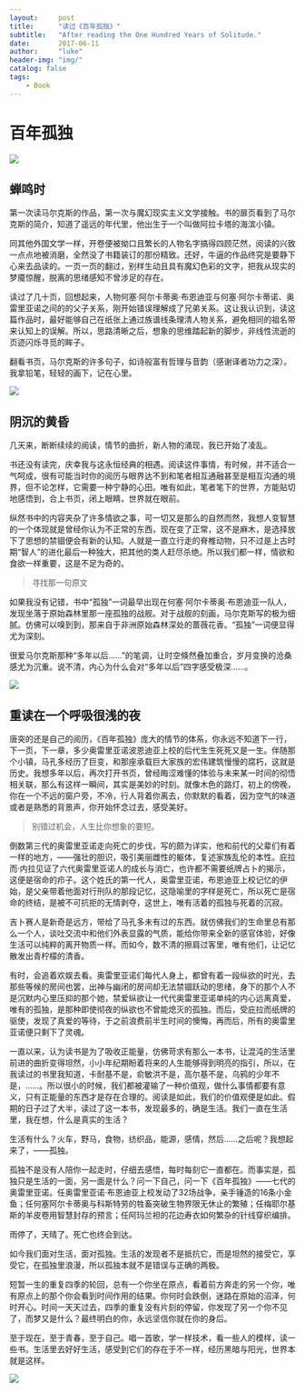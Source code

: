 ```yaml
---
layout:     post
title:      "读过《百年孤独》"
subtitle:   "After reading the One Hundred Years of Solitude."
date:       2017-06-11
author:     "luke"    
header-img: "img/"
catalog: false
tags:
    - Book
---
```


# 百年孤独
![](/img/post-One-Hundred-Years-of-Solitude/author02.jpg)

## 蝉鸣时

第一次读马尔克斯的作品，第一次与魔幻现实主义文学接触。书的扉页看到了马尔克斯的简介，知道了遥远的年代里，他出生于一个叫做阿拉卡塔的海滨小镇。

同其他外国文学一样，开卷便被拗口且繁长的人物名字搞得四顾茫然，阅读的兴致一点点地被消磨，全然没了书籍装订的那份精致。还好，牛逼的作品终究是要静下心来去品读的。一页一页的翻过，别样生动且具有魔幻色彩的文字，把我从现实的梦魇惊醒，脱离的思绪感知不曾涉足的存在。

读过了几十页，回想起来，人物何塞·阿尔卡蒂奥·布恩迪亚与何塞·阿尔卡蒂诺、奥雷里亚诺之间的的父子关系，刚开始错误理解成了兄弟关系。这让我认识到，读这篇作品时，最好能够自己在纸张上通过族谱线条理清人物关系，避免相同的祖名带来认知上的误解。所以，思路清晰之后，想象的思维踏起新的脚步，非线性流逝的页迹闪烁寻觅的眸子。

翻看书页，马尔克斯的许多句子，如诗般富有哲理与音韵（感谢译者功力之深）。我拿铅笔，轻轻的画下，记在心里。

![](/img/post-One-Hundred-Years-of-Solitude/book-01.jpg)

## 阴沉的黄昏

几天来，断断续续的阅读，情节的曲折，新人物的涌现，我已开始了凌乱。

书还没有读完，庆幸我与这永恒经典的相遇。阅读这件事情，有时候，并不适合一气呵成，很有可能当时你的阅历与眼界达不到和笔者相互通融甚至是相互沟通的境界，但不论怎样，它需要一种宁静的心田。唯有如此，笔者笔下的世界，方能贴切地感悟到，合上书页，闭上眼睛，世界就在眼前。

纵然书中的内容夹杂了许多情欲之事，可一切又是那么的自然而然，我想人变智慧的一个体现就是曾经你认为不正常的东西，现在变了正常，这不是麻木，是选择放下了思想的禁锢便会有新的认知。人就是一直立行走的脊椎动物，只不过是上古时期“智人”的进化最后一种独大，把其他的类人赶尽杀绝。所以我们都一样，情欲和食欲一样重要，这是不足为奇的。

> 寻找那一句原文

如果我没有记错，书中“孤独”一词最早出现在何塞·阿尔卡蒂奥·布恩迪亚一队人，发现坐落于原始森林里那一座孤独的战舰。对于战舰的刻画，马尔克斯写的极为细腻。仿佛可以嗅到到，那来自于非洲原始森林深处的蔷薇花香。“孤独”一词便显得尤为深刻。

很爱马尔克斯那种“多年以后……”的笔调，让时空倏然叠加重合，岁月变换的沧桑感尤为沉重。说不清，内心为什么会对“多年以后”四字感受极深……。

![](/img/post-One-Hundred-Years-of-Solitude/book-02.jpg)

## 重读在一个呼吸很浅的夜

唐突的还是自己的阅历，《百年孤独》庞大的情节的体系，你永远不知道下一行，下一页，下一章，多少奥雷里亚诺波恩迪亚上校的后代生生死死又是一生。伴随那个小镇，马孔多经历了巨变，和那座承载巨大家族的宏伟建筑慢慢的腐朽，这就是历史。我想多年以后，再次打开书页，曾经晦涩难懂的体验与未来某一时间的彻悟相关联，那么有这样一瞬间，其实是美妙的时刻。就像木色的路灯，初上的傍晚，你在一个不远的窗户旁，不冷，行人背着你离去，你默默的看着，因为空气的味道或者是熟悉的背景声，你开始怀念过去，感受美好。

>别错过机会，人生比你想象的要短。

倒数第三代的奥雷里亚诺走向死亡的步伐，写的颇为详实，他和前代的父辈们有着一样的地方，——强壮的胆识，吸引美丽雌性的躯体，复述家族乱伦的本性。庇拉而·内拉见证了六代奥雷里亚诺人的成长与消亡，也许都不需要纸牌占卜的揭示，这便是宿命的疖子。这个姓氏的第一代人，奥雷里亚诺，布恩迪亚上校记忆的伊始，是父亲带着他面对行刑队的那段记忆，这隐喻里的字样是死亡，所以死亡是宿命的终结，是被不可抗拒的无情剥夺，这世上，唯有活着的孤独与死着的沉寂。

吉卜赛人是新奇是远方，带给了马孔多未有过的东西。就仿佛我们的生命里总有那么一个人，谈吐交流中和他们外表显露的气质，能给你带来全新的感官体验，好像生活可以纯粹的离开物质一样。而如今，数不清的擦肩过客里，唯有他们，让记忆散发出青柠檬的清香。

有时，会追着欢娱去看。奥雷里亚诺们每代人身上，都曾有着一段纵欲的时光，去那些等候的房间也罢，出神与幽闭的房间却无法禁锢跃动的思绪，身下的那个人不是沉默内心里压抑的那个她，禁爱纵欲让一代代奥雷里亚诺单纯的内心远离真爱，唯有的孤独，是那种即使彻夜的纵欲也不曾能熄灭的孤独。而后，受庇拉而纸牌的驱使，发现了真爱的等待，于之前浪费前半生时间的懊悔，再而后，所有的奥雷里亚诺便只剩下了灵魂。

一直以来，认为读书是为了吸收正能量，仿佛苛求有那么一本书，让混沌的生活里前进的曲折变得坦然，小小年纪期盼着将来的人生能够得到明亮的指引，所以，在我读过的书里我知道，卡耐基不是，俞敏洪不是，高尔基不是，乌鸦的少年不是，……。所以很小的时候，我们都被灌输了一种价值观，做什么事情都要有意义，只有正能量的东西才是存在合理的。阅读是如此，我们的价值观便是如此。假期的日子过了大半，读过了这一本书，发现最多的，确是生活。我们一直在生活里，我在想，什么是真实的生活？

生活有什么？火车，野马，食物，纺织品，能源，感情，然后……之后呢？我想起来了，——孤独。

孤独不是没有人陪你一起走时，仔细去感悟，每时每刻它一直都在。而事实是，孤独只是生活的一面，另一面是什么？问一下自己，问一下《百年孤独》——七代的奥雷里亚诺。任奥雷里亚诺·布恩迪亚上校发动了32场战争，亲手锤造的16条小金鱼；任何塞阿尔卡蒂奥与科斯特劳的牲畜突破生物界限无休止的繁殖；任梅耶尔基斯的羊皮卷用智慧封存的预言；任阿玛兰袒的花边寿衣如何繁杂的针线穿织编排。

雨停了，天晴了。死亡也终会到达。

如今我们面对生活，面对孤独。生活的发现者不是抵抗它，而是坦然的接受它，享受它，在孤独里浪漫，所以孤独本就不是错误与正确的两极。

短暂一生的重复四季的轮回，总有一个你坐在原点，看着前方奔走的另一个你，唯有原点上的那个你会看到时间作用的结果。你何时会跌倒，迷路在原始的沼泽，何时开心。时间一天天过去，四季的重复没有片刻的停留，你发现了另一个你不见了，而梦又是什么？最终明白的你，永远坚信你就在你的身后。

至于现在，至于青春，至于自己。唱一首歌，学一样技术，看一些人的模样，读一些书。生活里去好好生活，感受到它们的存在于不一样，经历黑暗与阳光，世界本就是这样。

![](/img/post-One-Hundred-Years-of-Solitude/c-01.jpg)
